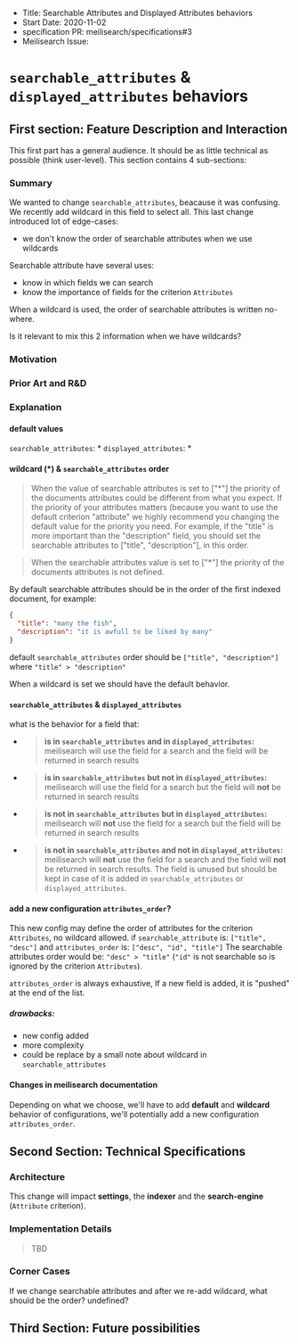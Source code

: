 - Title: Searchable Attributes and Displayed Attributes behaviors
- Start Date: 2020-11-02
- specification PR: meilisearch/specifications#3
- Meilisearch Issue: 

# `searchable_attributes` & `displayed_attributes` behaviors

## First section: Feature Description and Interaction

This first part has a general audience. It should be as little technical as possible (think user-level). This section contains 4 sub-sections:

### Summary

We wanted to change `searchable_attributes`, beacause it was confusing. We recently add wildcard in this field to select all. This last change introduced lot of edge-cases:
- we don't know the order of searchable attributes when we use wildcards

Searchable attribute have several uses:
- know in which fields we can search
- know the importance of fields for the criterion `Attributes`

When a wildcard is used, the order of searchable attributes is written no-where.

Is it relevant to mix this 2 information when we have wildcards?
<!-- One paragraph explains the feature formulated as a user story ("When I do X I want Y to happen because Z"). This paragraph describes the problem from a user perspective. -->

### Motivation

<!-- Why are we doing this? What use cases does it support? What is the expected outcome? Link to related issues and discussions.
 -->
### Prior Art and R&D

<!-- Discuss prior art, both the good and the bad, concerning this proposal. Put some links about what we can see on other tools, search API, or dev tools.

This section intends to encourage you as an author to think about the lessons from other tools and provide readers of your RFC with a fuller picture. If there is no prior art, that is fine - your ideas are interesting to us, whether they are brand new or adaptation from other tools. -->

### Explanation

#### default values

`searchable_attributes`: *
`displayed_attributes`: *

#### wildcard (*) & `searchable_attributes` order

> When the value of searchable attributes is set to ["*"] the priority of the documents attributes could be different from what you expect. If the priority of your attributes matters (because you want to use the default criterion "attribute" we highly recommend you changing the default value for the priority you need. For example, if the "title" is more important than the "description" field, you should set the searchable attributes to ["title", "description"], in this order.

> When the searchable attributes value is set to ["*"] the priority of the documents attributes is not defined.

By default searchable attributes should be in the order of the first indexed document, for example:
```json
{
  "title": "many the fish",
  "description": "it is awfull to be liked by many"
}
```
default `searchable_attributes` order should be `["title", "description"]` where `"title" > "description"`

When a wildcard is set we should have the default behavior.

#### `searchable_attributes` & `displayed_attributes`

what is the behavior for a field that:
- > **is in `searchable_attributes` and in `displayed_attributes`:**
  > meilisearch will use the field for a search and the field will be returned in search results
- > **is in `searchable_attributes` but not in `displayed_attributes`:**
  > meilisearch will use the field for a search but the field will **not** be returned in search results
- > **is not in `searchable_attributes` but in `displayed_attributes`:**
  > meilisearch will **not** use the field for a search but the field will be returned in search results
- > **is not in `searchable_attributes` and not in `displayed_attributes`:**
  > meilisearch will **not** use the field for a search and the field will **not** be returned in search results. The field is unused but should be kept in case of it is added in `searchable_attributes` or `displayed_attributes`.

#### add a new configuration `attributes_order`?

This new config may define the order of attributes for the criterion `Attributes`, no wildcard allowed.
if `searchable_attribute` is: `["title", "desc"]`
and `attributes_order` is: `["desc", "id", "title"]`
The searchable attributes order would be:
`"desc" > "title"` (`"id"` is not searchable so is ignored by the criterion `Attributes`).

`attributes_order` is always exhaustive, If a new field is added, it is "pushed" at the end of the list.

##### drawbacks:
- new config added
- more complexity
- could be replace by a small note about wildcard in `searchable_attributes`

#### Changes in meilisearch documentation

Depending on what we choose, we'll have to add **default** and **wildcard** behavior of configurations, we'll potentially add a new configuration `attributes_order`. 

<!-- Explain the proposal as if it was already included in MeiliSearch and you were teaching it to another user. That generally means:

- Introducing new named concepts.
- Explaining the feature largely in terms of examples.
- The API for this feature, HTTP, CLI or config.
- Explaining how the user should think about the feature and how it should impact the way they use MeiliSearch. It should explain the impact as concretely as possible.
- If applicable, provide sample error messages, deprecation warnings, or migration guidance.

If the changes modify the HTTP API, provide a description of the method, URL, parameters, body, status code, errors, etc...

If it modifies the CLI, provide the env variable name, the argument name, and the description.

This serves as a user-level guide. Anything that the user may encounter during its interaction with the feature should be presented here.
Impact on documentation

If the feature requires additions to the documentation or if sections of the documentation need to be updated because of this feature, it should be mentioned here. It's the role of the documentation team to point out the sections of the documentation that need to be updated. -->

## Second Section: Technical Specifications

<!-- This section has a much narrower audience: the developer that will implement the feature. Its goal is to make it as clear as possible to develop the feature, share knowledge, and think about the possibilities. -->

### Architecture

This change will impact **settings**, the **indexer** and the **search-engine** (`Attribute` criterion).
<!-- This section presents how the new feature should be done on an abstract level and how it fits within the codebase. This should define a scope where the feature exists. -->

### Implementation Details

> TBD

<!-- Some aspects will need to be made precise, such as interfaces or specific algorithmic choices. -->

### Corner Cases

If we change searchable attributes and after we re-add wildcard, what should be the order? undefined?

<!-- Some aspects of the development will necessitate special care, they should be pointed out, and if there are still unanswered questions, they belong here too. -->

## Third Section: Future possibilities

<!-- This last section talks about what has been thought of related to this issue, but has been decided not to be done now, and what it means regarding the feature at hand. -->
